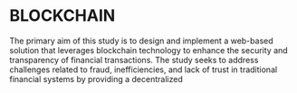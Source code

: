 # BLOCKCHAIN
The primary aim of this study is to design and implement a web-based solution that leverages blockchain technology to enhance the security and transparency of financial transactions. The study seeks to address challenges related to fraud, inefficiencies, and lack of trust in traditional financial systems by providing a decentralized
